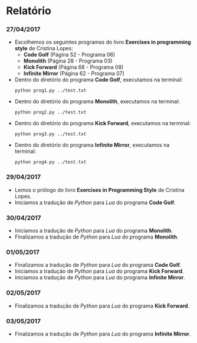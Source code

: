# Relatório #

### 27/04/2017 ###

- Escolhemos os seguintes programas do livro **Exercises in programming style** de Cristina Lopes:
  * **Code Golf** (Página 52 - Programa 06)
  * **Monolith** (Página 28 - Programa 03)
  * **Kick Forward** (Página 68 - Programa 08)
  * **Infinite Mirror** (Página 62 - Programa 07)
- Dentro do diretório do programa **Code Golf**, executamos na terminal:
	```
	python prog1.py ../test.txt
	```
- Dentro do diretório do programa **Monolith**, executamos na terminal:
	```
	python prog2.py ../test.txt
	```
- Dentro do diretório do programa **Kick Forward**, executamos na terminal:
	```
	python prog3.py ../test.txt
	```
- Dentro do diretório do programa **Infinite Mirror**, executamos na terminal:
	```
	python prog4.py ../test.txt
	```

### 29/04/2017 ###

- Lemos o prólogo do livro **Exercises in Programming Style** de Cristina Lopes.
- Iniciamos a tradução de *Python* para *Lua* do programa **Code Golf**.

### 30/04/2017 ###

- Iniciamos a tradução de *Python* para *Lua* do programa **Monolith**.
- Finalizamos a tradução de *Python* para *Lua* do programa **Monolith**.

### 01/05/2017 ###

- Finalizamos a tradução de *Python* para *Lua* do programa **Code Golf**.
- Iniciamos a tradução de *Python* para *Lua* do programa **Kick Forward**.
- Iniciamos a tradução de *Python* para *Lua* do programa **Infinite Mirror**.

### 02/05/2017 ###

- Finalizamos a tradução de *Python* para *Lua* do programa **Kick Forward**.

### 03/05/2017 ###

- Finalizamos a tradução de *Python* para *Lua* do programa **Infinite Mirror**.

